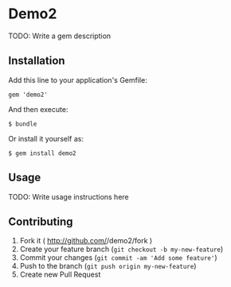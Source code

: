 # Demo2

TODO: Write a gem description

## Installation

Add this line to your application's Gemfile:

    gem 'demo2'

And then execute:

    $ bundle

Or install it yourself as:

    $ gem install demo2

## Usage

TODO: Write usage instructions here

## Contributing

1. Fork it ( http://github.com/<my-github-username>/demo2/fork )
2. Create your feature branch (`git checkout -b my-new-feature`)
3. Commit your changes (`git commit -am 'Add some feature'`)
4. Push to the branch (`git push origin my-new-feature`)
5. Create new Pull Request
